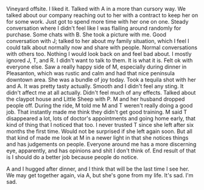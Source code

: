 Vineyard offsite. I liked it. Talked with A in a more than cursory way. We talked about our company reaching out to her with a contract to keep her on for some work. Just got to spend more time with her one on one. Steady conversation where I didn't feel like I was flailing around randomly for purchase. Some chats with B. She took a picture with me. Good conversation with J; talked to her about my family situation, which I feel I could talk about normally now and share with people. Normal conversations with others too. Nothing I would look back on and feel bad about. I mostly ignored J, T, and R. I didn't want to talk to them. It is what it is. Felt ok with everyone else. Saw a really happy side of M, especially during dinner in Pleasanton, which was rustic and calm and had that nice peninsula downtown area. She was a bundle of joy today. Took a tequila shot with her and A. It was pretty tasty actually. Smooth and I didn't feel any sting. It didn't affect me at all actually. Didn't feel much of any effects. Talked about the claypot house and Little Sheep with P. M and her husband dropped people off. During the ride, M told me M and T weren't really doing a good job. That instantly made me think they didn't get good training. M said T disappeared a lot, lots of doctor's appointments and going home early, that kind of thing that I noticed that too. I never trusted T since she left after six months the first time. Would not be surprised if she left again soon. But all that kind of made me look at M in a newer light in that she notices things and has judgements on people. Everyone around me has a more discerning eye, apparently, and has opinions and shit I don't think of. End result of that is I should do a better job because people do notice.

A and I hugged after dinner, and I think that will be the last time I see her. We may get together again, via A, but she's gone from my life. It's sad. I'm sad.
